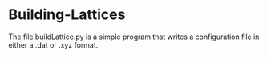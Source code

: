 # Building-Lattices

The file buildLattice.py is a simple program that writes a
configuration file in either a .dat or .xyz format.


